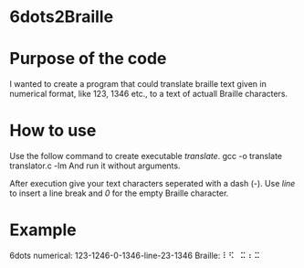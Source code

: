 # 6dots2Braille

Purpose of the code
==
I wanted to create a program that could translate braille text given in numerical format, like 123, 1346 etc., to a text of actuall Braille characters.

How to use
==
Use the follow command to create executable _translate_.
  gcc -o translate translator.c -lm
And run it without arguments.

After execution give your text characters seperated with a dash (-).
Use _line_ to insert a line break and _0_ for the empty Braille character.

Example
==
6dots numerical:
123-1246-0-1346-line-23-1346
Braille:
⠇⠫⠀⠭
⠆⠭
